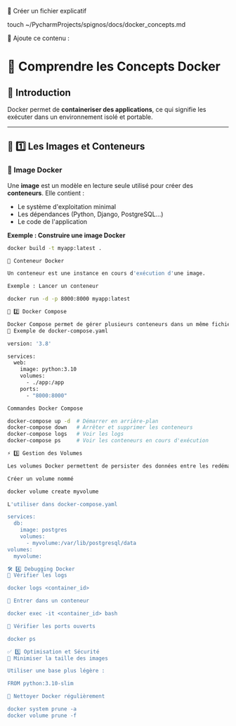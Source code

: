 📌 Créer un fichier explicatif

touch ~/PycharmProjects/spignos/docs/docker_concepts.md

📌 Ajoute ce contenu :

# 🐳 Comprendre les Concepts Docker
## 📌 Introduction
Docker permet de **containeriser des applications**, ce qui signifie les exécuter dans un environnement isolé et portable.

---

## 🚀 1️⃣ **Les Images et Conteneurs**
### 📌 Image Docker
Une **image** est un modèle en lecture seule utilisé pour créer des **conteneurs**.
Elle contient :
- Le système d'exploitation minimal
- Les dépendances (Python, Django, PostgreSQL…)
- Le code de l'application

**Exemple : Construire une image Docker**
```bash
docker build -t myapp:latest .

📌 Conteneur Docker

Un conteneur est une instance en cours d'exécution d'une image.

Exemple : Lancer un conteneur

docker run -d -p 8000:8000 myapp:latest

🔧 2️⃣ Docker Compose

Docker Compose permet de gérer plusieurs conteneurs dans un même fichier YAML.
📌 Exemple de docker-compose.yaml

version: '3.8'

services:
  web:
    image: python:3.10
    volumes:
      - ./app:/app
    ports:
      - "8000:8000"

Commandes Docker Compose

docker-compose up -d  # Démarrer en arrière-plan
docker-compose down   # Arrêter et supprimer les conteneurs
docker-compose logs   # Voir les logs
docker-compose ps     # Voir les conteneurs en cours d'exécution

⚡ 3️⃣ Gestion des Volumes

Les volumes Docker permettent de persister des données entre les redémarrages.

Créer un volume nommé

docker volume create myvolume

L'utiliser dans docker-compose.yaml

services:
  db:
    image: postgres
    volumes:
      - myvolume:/var/lib/postgresql/data
volumes:
  myvolume:

🛠 4️⃣ Debugging Docker
📌 Vérifier les logs

docker logs <container_id>

📌 Entrer dans un conteneur

docker exec -it <container_id> bash

📌 Vérifier les ports ouverts

docker ps

✅ 5️⃣ Optimisation et Sécurité
📌 Minimiser la taille des images

Utiliser une base plus légère :

FROM python:3.10-slim

📌 Nettoyer Docker régulièrement

docker system prune -a
docker volume prune -f

